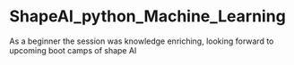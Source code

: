 # ShapeAI_python_Machine_Learning
As a beginner the session was knowledge enriching, looking forward to upcoming boot camps of shape AI
